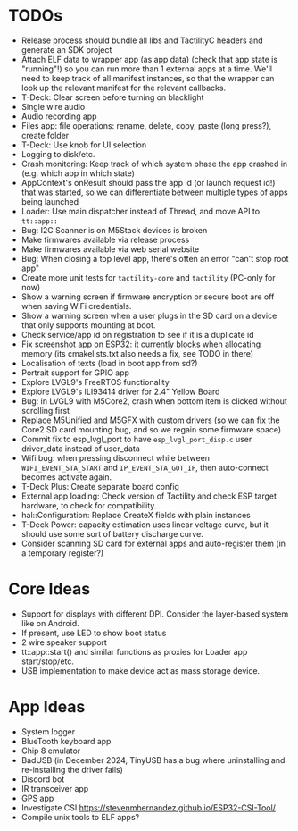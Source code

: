 # TODOs
- Release process should bundle all libs and TactilityC headers and generate an SDK project
- Attach ELF data to wrapper app (as app data) (check that app state is "running"!) so you can run more than 1 external apps at a time.
  We'll need to keep track of all manifest instances, so that the wrapper can look up the relevant manifest for the relevant callbacks.
- T-Deck: Clear screen before turning on blacklight
- Single wire audio
- Audio recording app
- Files app: file operations: rename, delete, copy, paste (long press?), create folder
- T-Deck: Use knob for UI selection
- Logging to disk/etc.
- Crash monitoring: Keep track of which system phase the app crashed in (e.g. which app in which state)
- AppContext's onResult should pass the app id (or launch request id!) that was started, so we can differentiate between multiple types of apps being launched
- Loader: Use main dispatcher instead of Thread, and move API to `tt::app::`
- Bug: I2C Scanner is on M5Stack devices is broken
- Make firmwares available via release process
- Make firmwares available via web serial website
- Bug: When closing a top level app, there's often an error "can't stop root app"
- Create more unit tests for `tactility-core` and `tactility` (PC-only for now)
- Show a warning screen if firmware encryption or secure boot are off when saving WiFi credentials.
- Show a warning screen when a user plugs in the SD card on a device that only supports mounting at boot.
- Check service/app id on registration to see if it is a duplicate id
- Fix screenshot app on ESP32: it currently blocks when allocating memory (its cmakelists.txt also needs a fix, see TODO in there)
- Localisation of texts (load in boot app from sd?)
- Portrait support for GPIO app
- Explore LVGL9's FreeRTOS functionality
- Explore LVGL9's ILI93414 driver for 2.4" Yellow Board
- Bug: in LVGL9 with M5Core2, crash when bottom item is clicked without scrolling first
- Replace M5Unified and M5GFX with custom drivers (so we can fix the Core2 SD card mounting bug, and so we regain some firmware space)
- Commit fix to esp_lvgl_port to have `esp_lvgl_port_disp.c` user driver_data instead of user_data
- Wifi bug: when pressing disconnect while between `WIFI_EVENT_STA_START` and `IP_EVENT_STA_GOT_IP`, then auto-connect becomes activate again.
- T-Deck Plus: Create separate board config
- External app loading: Check version of Tactility and check ESP target hardware, to check for compatibility.
- hal::Configuration: Replace CreateX fields with plain instances
- T-Deck Power: capacity estimation uses linear voltage curve, but it should use some sort of battery discharge curve.
- Consider scanning SD card for external apps and auto-register them (in a temporary register?)

# Core Ideas
- Support for displays with different DPI. Consider the layer-based system like on Android.
- If present, use LED to show boot status
- 2 wire speaker support
- tt::app::start() and similar functions as proxies for Loader app start/stop/etc.
- USB implementation to make device act as mass storage device.

# App Ideas
- System logger
- BlueTooth keyboard app
- Chip 8 emulator
- BadUSB (in December 2024, TinyUSB has a bug where uninstalling and re-installing the driver fails)
- Discord bot
- IR transceiver app
- GPS app
- Investigate CSI https://stevenmhernandez.github.io/ESP32-CSI-Tool/
- Compile unix tools to ELF apps?
